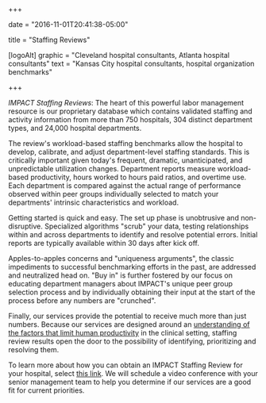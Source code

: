 +++

date = "2016-11-01T20:41:38-05:00"

title = "Staffing Reviews"

[logoAlt]
  graphic = "Cleveland hospital consultants, Atlanta hospital consultants"
  text = "Kansas City hospital consultants, hospital organization benchmarks"

+++

_IMPACT Staffing Reviews_: The heart of this powerful labor management resource is our proprietary database which contains validated staffing and activity information from more than 750 hospitals, 304 distinct department types, and 24,000 hospital departments.

The review's workload-based staffing benchmarks allow the hospital to develop, calibrate, and adjust department-level staffing standards. This is critically important given today's frequent, dramatic, unanticipated, and unpredictable utilization changes. Department reports measure workload-based productivity, hours worked to hours paid ratios, and overtime use. Each department is compared against the actual range of performance observed within peer groups individually selected to match your departments' intrinsic characteristics and workload.

Getting started is quick and easy. The set up phase is unobtrusive and non-disruptive. Specialized algorithms "scrub" your data, testing relationships within and across departments to identify and resolve potential errors. Initial reports are typically available within 30 days after kick off.

Apples-to-apples concerns and "uniqueness arguments", the classic impediments to successful benchmarking efforts in the past, are addressed and neutralized head on. "Buy in" is further fostered by our focus on educating department managers about IMPACT's unique peer group selection process and by individually obtaining their input at the start of the process before any numbers are "crunched".

Finally, our services provide the potential to receive much more than just numbers. Because our services are designed around an <a href="/about-us/" title="About Us">understanding of the factors that limit human productivity</a> in the clinical setting, staffing review results open the door to the possibility of identifying, prioritizing and resolving them.

To learn more about how you can obtain an IMPACT Staffing Review for your hospital, select <a href="mailto:scheduling@bradyinc.com?Subject=Conference Schedule&Body=Please%20schedule%20a%20telephone%20or%20videoconference%20to%20discuss%20IMPACT%E2%80%99s%20services%20in%20the%20context%20of%20our%20priorities.">this link</a>. We will schedule a video conference with your senior management team to help you determine if our services are a good fit for current priorities.
